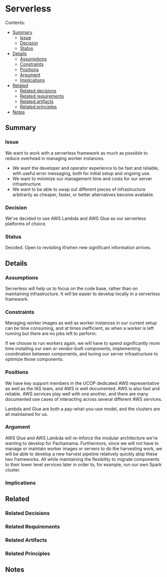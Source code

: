 # Serverless
Contents:
- [Summary](#summary)
	- [Issue](#issue)
	- [Decision](#decision)
	- [Status](#status)
- [Details](#details)
	- [Assumptions](#assumptions)
	- [Constraints](#constraints)
	- [Positions](#positions)
	- [Argument](#argument)
	- [Implications](#implications)
- [Related](#related)
	- [Related decisions](#related-decisions)
	- [Related requirements](#related-requirements)
	- [Related artifacts](#related-artifacts)
	- [Related principles](#related-principles)
- [Notes](#notes)

## Summary

### Issue

We want to work with a serverless framework as much as possible to reduce overhead in managing worker instances. 

- We want the developer and operator experience to be fast and reliable, with useful error messaging, both for initial setup and ongoing use. 
- We want to minimize our management time and costs for our server infrastructure.
- We want to be able to swap out different pieces of infrastructure arbitrarily as cheaper, faster, or better alternatives become available. 

### Decision

We've decided to use AWS Lambda and AWS Glue as our serverless platforms of choice. 

### Status

Decided. Open to revisiting if/when new significant information arrives. 

## Details

### Assumptions

Serverless will help us to focus on the code base, rather than on maintaining infrastructure. It will be easier to develop locally in a serverless framework. 

### Constraints

Managing worker images as well as worker instances in our current setup can be time consuming, and at times inefficient, as when a worker is left running but there are no jobs left to perform. 

If we choose to run workers again, we will have to spend significantly more time installing our own or vendor-built components, implementing coordination between components, and tuning our server infrastructure to optimize those components. 

### Positions

We have key support members in the UCOP dedicated AWS representative as well as the IAS team, and AWS is well documented. AWS is also fast and reliable. AWS services play well with one another, and there are many documented use cases of interacting across several different AWS services. 

Lambda and Glue are both a pay-what-you-use model, and the clusters are all maintained for us. 

### Argument

AWS Glue and AWS Lambda will re-inforce the modular architecture we're wanting to develop for Pachamama. Furthermore, since we will not have to manage or maintain worker images or servers to do the harvesting work, we will be able to develop a new harvest pipeline relatively quickly atop these two frameworks. All while maintaining the flexibility to migrate components to their lower level services later in order to, for example, run our own Spark cluster. 

### Implications

## Related

### Related Decisions

### Related Requirements

### Related Artifacts

### Related Principles

## Notes

